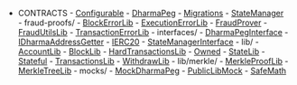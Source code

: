 - CONTRACTS - [Configurable](./Configurable.md) - [DharmaPeg](./DharmaPeg.md) - [Migrations](./Migrations.md) - [StateManager](./StateManager.md) - fraud-proofs/ - [BlockErrorLib](./fraud-proofs/BlockErrorLib.md) - [ExecutionErrorLib](./fraud-proofs/ExecutionErrorLib.md) - [FraudProver](./fraud-proofs/FraudProver.md) - [FraudUtilsLib](./fraud-proofs/FraudUtilsLib.md) - [TransactionErrorLib](./fraud-proofs/TransactionErrorLib.md) - interfaces/ - [DharmaPegInterface](./interfaces/DharmaPegInterface.md) - [IDharmaAddressGetter](./interfaces/IDharmaAddressGetter.md) - [IERC20](./interfaces/IERC20.md) - [StateManagerInterface](./interfaces/StateManagerInterface.md) - lib/ - [AccountLib](./lib/AccountLib.md) - [BlockLib](./lib/BlockLib.md) - [HardTransactionsLib](./lib/HardTransactionsLib.md) - [Owned](./lib/Owned.md) - [StateLib](./lib/StateLib.md) - [Stateful](./lib/Stateful.md) - [TransactionsLib](./lib/TransactionsLib.md) - [WithdrawLib](./lib/WithdrawLib.md) - lib/merkle/ - [MerkleProofLib](./lib/merkle/MerkleProofLib.md) - [MerkleTreeLib](./lib/merkle/MerkleTreeLib.md) - mocks/ - [MockDharmaPeg](./mocks/MockDharmaPeg.md) - [PublicLibMock](./mocks/PublicLibMock.md) - [SafeMath](./mocks/SafeMath.md)
